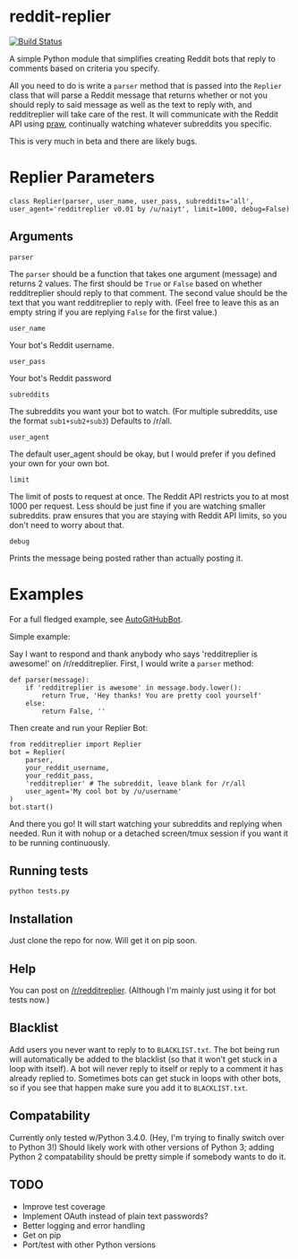 reddit-replier
==============

[![Build Status](https://travis-ci.org/naiyt/reddit-replier.svg?branch=master)](https://travis-ci.org/naiyt/reddit-replier)

A simple Python module that simplifies creating Reddit bots that reply to comments based on criteria you specify.

All you need to do is write a `parser` method that is passed into the `Replier` class that will parse a Reddit message that returns whether or not you should reply to said message as well as the text to reply with, and redditreplier will take care of the rest. It will communicate with the Reddit API using [praw](http://praw.readthedocs.org/en/v2.1.16/), continually watching whatever subreddits you specific.

This is very much in beta and there are likely bugs.

Replier Parameters
==================
    class Replier(parser, user_name, user_pass, subreddits='all', user_agent='redditreplier v0.01 by /u/naiyt', limit=1000, debug=False)

Arguments
---------

    parser

The `parser` should be a function that takes one argument (message) and returns 2 values. The first should be `True` or `False` based on whether redditreplier should reply to that comment. The second value should be the text that you want redditreplier to reply with. (Feel free to leave this as an empty string if you are replying `False` for the first value.)

    user_name

Your bot's Reddit username.

    user_pass

Your bot's Reddit password

    subreddits

The subreddits you want your bot to watch. (For multiple subreddits, use the format `sub1+sub2+sub3`) Defaults to /r/all.

    user_agent

The default user_agent should be okay, but I would prefer if you defined your own for your own bot.

    limit

The limit of posts to request at once. The Reddit API restricts you to at most 1000 per request. Less should be just fine if you are watching smaller subreddits. praw ensures that you are staying with Reddit API limits, so you don't need to worry about that.

    debug

Prints the message being posted rather than actually posting it.

Examples
========

For a full fledged example, see [AutoGitHubBot](https://github.com/naiyt/autogithub).

Simple example:

Say I want to respond and thank anybody who says 'redditreplier is awesome!' on /r/redditreplier. First, I would write a `parser` method:

    def parser(message):
        if 'redditreplier is awesome' in message.body.lower():
            return True, 'Hey thanks! You are pretty cool yourself'
        else:
            return False, ''

Then create and run your Replier Bot:

    from redditreplier import Replier
    bot = Replier(
		parser,
		your_reddit_username,
		your_reddit_pass,
		'redditreplier' # The subreddit, leave blank for /r/all
		user_agent='My cool bot by /u/username'
    )
    bot.start()

And there you go! It will start watching your subreddits and replying when needed. Run it with nohup or a detached screen/tmux session if you want it to be running continuously.


Running tests
-------------

`python tests.py`

Installation
------------

Just clone the repo for now. Will get it on pip soon.

Help
----

You can post on [/r/redditreplier](http://reddit.com/r/redditreplier). (Although I'm mainly just using it for bot tests now.)

Blacklist
---------

Add users you never want to reply to to `BLACKLIST.txt`. The bot being run will automatically be added to the blacklist (so that it won't get stuck in a loop with itself). A bot will never reply to itself or reply to a comment it has already replied to. Sometimes bots can get stuck in loops with other bots, so if you see that happen make sure you add it to `BLACKLIST.txt`.

Compatability
------------

Currently only tested w/Python 3.4.0. (Hey, I'm trying to finally switch over to Python 3!) Should likely work with other versions of Python 3; adding Python 2 compatability should be pretty simple if somebody wants to do it.

TODO
----

* Improve test coverage
* Implement OAuth instead of plain text passwords?
* Better logging and error handling
* Get on pip
* Port/test with other Python versions